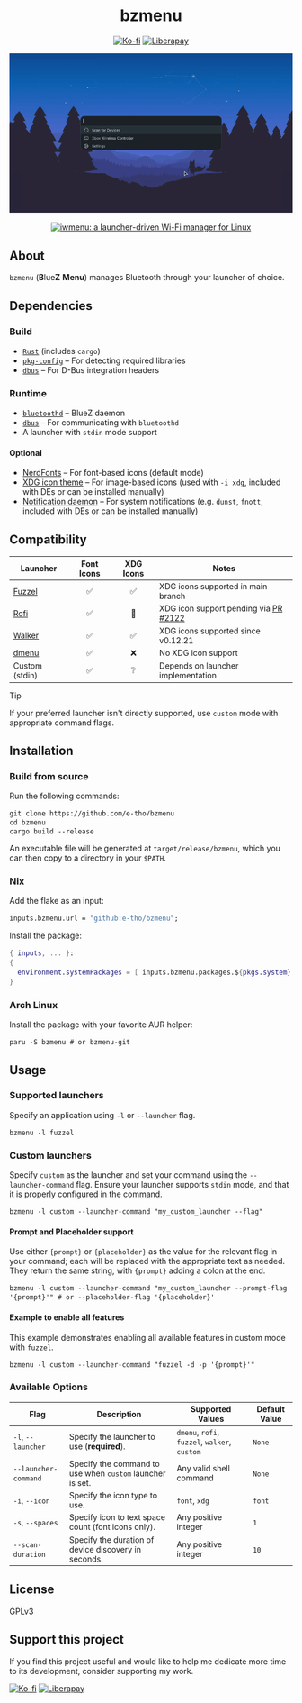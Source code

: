 <div align="center">
  <h1>bzmenu</h1>
  <p>
    <a href="https://ko-fi.com/e_tho"><img src="https://img.shields.io/badge/Ko--fi-F16061?style=flat&logo=ko-fi&logoColor=white" alt="Ko-fi"></a>
    <a href="https://liberapay.com/e-tho"><img src="https://img.shields.io/badge/Liberapay-F6C915?style=flat&logo=liberapay&logoColor=333333" alt="Liberapay"></a>
  </p>
  <p>
    <img src="./assets/demo.gif" alt="Demonstration of bzmenu: a launcher-driven Bluetooth manager for Linux" width="800">
  </p>
  <p>
    <a href="https://github.com/e-tho/iwmenu" title="Try iwmenu: a launcher-driven Wi-Fi manager for Linux">
      <img src="https://custom-icon-badges.demolab.com/badge/Try-iwmenu-00AADD?style=for-the-badge&logo=wifi&logoSource=feather&logoColor=white" alt="iwmenu: a launcher-driven Wi-Fi manager for Linux" />
    </a>
  </p>
</div>

## About

`bzmenu` (**B**lue**Z** **Menu**) manages Bluetooth through your launcher of choice.

## Dependencies

### Build

- [`Rust`](https://www.rust-lang.org) (includes `cargo`)
- [`pkg-config`](https://www.freedesktop.org/wiki/Software/pkg-config) – For detecting required libraries
- [`dbus`](https://www.freedesktop.org/wiki/Software/dbus) – For D-Bus integration headers

### Runtime

- [`bluetoothd`](http://www.bluez.org) – BlueZ daemon
- [`dbus`](https://www.freedesktop.org/wiki/Software/dbus) – For communicating with `bluetoothd`
- A launcher with `stdin` mode support

#### Optional

- [NerdFonts](https://www.nerdfonts.com) – For font-based icons (default mode)
- [XDG icon theme](https://specifications.freedesktop.org/icon-theme-spec/latest) – For image-based icons (used with `-i xdg`, included with DEs or can be installed manually)
- [Notification daemon](https://specifications.freedesktop.org/notification-spec/latest) – For system notifications (e.g. `dunst`, `fnott`, included with DEs or can be installed manually)

## Compatibility

| Launcher                                      | Font Icons | XDG Icons | Notes                                                                                 |
| --------------------------------------------- | :--------: | :-------: | ------------------------------------------------------------------------------------- |
| [Fuzzel](https://codeberg.org/dnkl/fuzzel)    |     ✅     |    ✅     | XDG icons supported in main branch                                                    |
| [Rofi](https://github.com/davatorium/rofi)    |     ✅     |    🔄     | XDG icon support pending via [PR #2122](https://github.com/davatorium/rofi/pull/2122) |
| [Walker](https://github.com/abenz1267/walker) |     ✅     |    ✅     | XDG icons supported since v0.12.21                                                    |
| [dmenu](https://tools.suckless.org/dmenu)     |     ✅     |    ❌     | No XDG icon support                                                                   |
| Custom (stdin)                                |     ✅     |    ❔     | Depends on launcher implementation                                                    |

> [!TIP]
> If your preferred launcher isn't directly supported, use `custom` mode with appropriate command flags.

## Installation

### Build from source

Run the following commands:

```shell
git clone https://github.com/e-tho/bzmenu
cd bzmenu
cargo build --release
```

An executable file will be generated at `target/release/bzmenu`, which you can then copy to a directory in your `$PATH`.

### Nix

Add the flake as an input:

```nix
inputs.bzmenu.url = "github:e-tho/bzmenu";
```

Install the package:

```nix
{ inputs, ... }:
{
  environment.systemPackages = [ inputs.bzmenu.packages.${pkgs.system}.default ];
}
```

### Arch Linux

Install the package with your favorite AUR helper:

```shell
paru -S bzmenu # or bzmenu-git
```

## Usage

### Supported launchers

Specify an application using `-l` or `--launcher` flag.

```shell
bzmenu -l fuzzel
```

### Custom launchers

Specify `custom` as the launcher and set your command using the `--launcher-command` flag. Ensure your launcher supports `stdin` mode, and that it is properly configured in the command.

```shell
bzmenu -l custom --launcher-command "my_custom_launcher --flag"
```

#### Prompt and Placeholder support

Use either `{prompt}` or `{placeholder}` as the value for the relevant flag in your command; each will be replaced with the appropriate text as needed. They return the same string, with `{prompt}` adding a colon at the end.

```shell
bzmenu -l custom --launcher-command "my_custom_launcher --prompt-flag '{prompt}'" # or --placeholder-flag '{placeholder}'
```

#### Example to enable all features

This example demonstrates enabling all available features in custom mode with `fuzzel`.

```shell
bzmenu -l custom --launcher-command "fuzzel -d -p '{prompt}'"
```

### Available Options

| Flag                 | Description                                               | Supported Values                              | Default Value |
| -------------------- | --------------------------------------------------------- | --------------------------------------------- | ------------- |
| `-l`, `--launcher`   | Specify the launcher to use (**required**).               | `dmenu`, `rofi`, `fuzzel`, `walker`, `custom` | `None`        |
| `--launcher-command` | Specify the command to use when `custom` launcher is set. | Any valid shell command                       | `None`        |
| `-i`, `--icon`       | Specify the icon type to use.                             | `font`, `xdg`                                 | `font`        |
| `-s`, `--spaces`     | Specify icon to text space count (font icons only).       | Any positive integer                          | `1`           |
| `--scan-duration`    | Specify the duration of device discovery in seconds.      | Any positive integer                          | `10`          |

## License

GPLv3

## Support this project

If you find this project useful and would like to help me dedicate more time to its development, consider supporting my work.

[![Ko-fi](https://img.shields.io/badge/Ko--fi-F16061?style=for-the-badge&logo=ko-fi&logoColor=white)](https://ko-fi.com/e_tho)
[![Liberapay](https://img.shields.io/badge/Liberapay-F6C915?style=for-the-badge&logo=liberapay&logoColor=black)](https://liberapay.com/e-tho)
